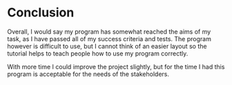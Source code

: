 # Conclusion

Overall, I would say my program has somewhat reached the aims of my task, as I have passed all of my success criteria and tests. The program however is difficult to use, but I cannot think of an easier layout so the tutorial helps to teach people how to use my program correctly.

With more time I could improve the project slightly, but for the time I had this program is acceptable for the needs of the stakeholders.
